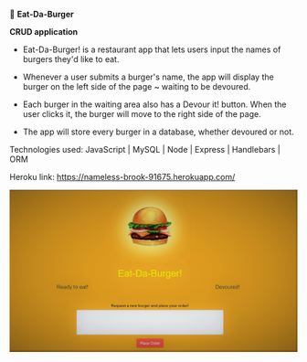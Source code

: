 
🍔 **Eat-Da-Burger**

**CRUD application** 

* Eat-Da-Burger! is a restaurant app that lets users input the names of burgers they'd like to eat.

* Whenever a user submits a burger's name, the app will display the burger on the left side of the page ~  waiting to be devoured.

* Each burger in the waiting area also has a Devour it! button. When the user clicks it, the burger will move to the right side of the page.

* The app will store every burger in a database, whether devoured or not.

Technologies used: JavaScript | MySQL | Node | Express | Handlebars | ORM

Heroku link: https://nameless-brook-91675.herokuapp.com/

![Alt text](https://raw.githubusercontent.com/dipisha03/burger/master/public/assets/img/burgerapp.png "Burger APP")
